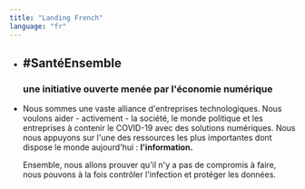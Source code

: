 ```yaml
---
title: "Landing French"
language: "fr"
---
```


- ## #SantéEnsemble

  ### une initiative ouverte menée par l'économie numérique

- Nous sommes une vaste alliance d'entreprises technologiques. Nous voulons aider - activement - la société, le monde politique et les entreprises à contenir le COVID-19 avec des solutions numériques. Nous nous appuyons sur l'une des ressources les plus importantes dont dispose le monde aujourd'hui : **l'information.**

  Ensemble, nous allons prouver qu'il n'y a pas de compromis à faire, nous pouvons à la fois contrôler l'infection et protéger les données.
